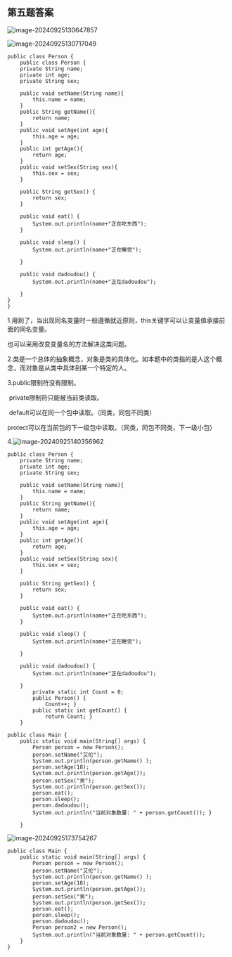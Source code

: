 ## 第五题答案

![image-20240925130647857](C:\Users\90852\AppData\Roaming\Typora\typora-user-images\image-20240925130647857.png)

![image-20240925130717049](C:\Users\90852\AppData\Roaming\Typora\typora-user-images\image-20240925130717049.png)

```
public class Person {
    public class Person {
    private String name;
    private int age;
    private String sex;

    public void setName(String name){
        this.name = name;
    }
    public String getName(){
        return name;
    }
    public void setAge(int age){
        this.age = age;
    }
    public int getAge(){
        return age;
    }
    public void setSex(String sex){
        this.sex = sex;
    }

    public String getSex() {
        return sex;
    }

    public void eat() {
        System.out.println(name+"正在吃东西");
    }

    public void sleep() {
        System.out.println(name+"正在睡觉");

    }

    public void dadoudou() {
        System.out.println(name+"正在dadoudou");

    }
}
}
```

1.用到了，当出现同名变量时一般遵循就近原则，this关键字可以让变量值承接前面的同名变量。

也可以采用改变变量名的方法解决这类问题。

2.类是一个总体的抽象概念，对象是类的具体化。如本题中的类指的是人这个概念，而对象是从类中具体到某一个特定的人。

3.public限制符没有限制。

​    private限制符只能被当前类读取。

​    default可以在同一个包中读取。（同类，同包不同类）

​     protect可以在当前包的下一级包中读取。（同类，同包不同类，下一级小包）

4.![image-20240925140356962](C:\Users\90852\AppData\Roaming\Typora\typora-user-images\image-20240925140356962.png)

```
public class Person {
    private String name;
    private int age;
    private String sex;

    public void setName(String name){
        this.name = name;
    }
    public String getName(){
        return name;
    }
    public void setAge(int age){
        this.age = age;
    }
    public int getAge(){
        return age;
    }
    public void setSex(String sex){
        this.sex = sex;
    }

    public String getSex() {
        return sex;
    }

    public void eat() {
        System.out.println(name+"正在吃东西");
    }

    public void sleep() {
        System.out.println(name+"正在睡觉");

    }

    public void dadoudou() {
        System.out.println(name+"正在dadoudou");

    }
        private static int Count = 0;
        public Person() {
            Count++; }
        public static int getCount() {
            return Count; }
    }
```

```
public class Main {
    public static void main(String[] args) {
        Person person = new Person();
        person.setName("艾伦");
        System.out.println(person.getName() );
        person.setAge(18);
        System.out.println(person.getAge());
        person.setSex("男");
        System.out.println(person.getSex());
        person.eat();
        person.sleep();
        person.dadoudou();
        System.out.println("当前对象数量: " + person.getCount()); }

    }
```

![image-20240925173754267](C:\Users\90852\AppData\Roaming\Typora\typora-user-images\image-20240925173754267.png)

```
public class Main {
    public static void main(String[] args) {
        Person person = new Person();
        person.setName("艾伦");
        System.out.println(person.getName() );
        person.setAge(18);
        System.out.println(person.getAge());
        person.setSex("男");
        System.out.println(person.getSex());
        person.eat();
        person.sleep();
        person.dadoudou();
        Person person2 = new Person();
        System.out.println("当前对象数量: " + person.getCount());
    }
}
```

